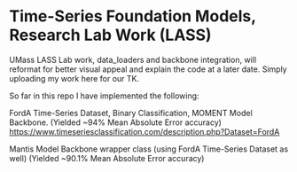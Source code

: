 # Time-Series Foundation Models, Research Lab Work (LASS)
UMass LASS Lab work, data_loaders and backbone integration, will reformat for better visual appeal and explain the code at a later date. Simply uploading my work here for our TK.

So far in this repo I have implemented the following:

FordA Time-Series Dataset, Binary Classification, MOMENT Model Backbone. (Yielded ~94% Mean Absolute Error accuracy)
https://www.timeseriesclassification.com/description.php?Dataset=FordA 

Mantis Model Backbone wrapper class (using FordA Time-Series Dataset as well) (Yielded ~90.1% Mean Absolute Error accuracy)

